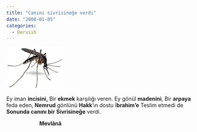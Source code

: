 ```yaml
---
title: "Canını sivrisineğe verdi"
date: "2008-01-05"
categories: 
  - Dervish
---
```


[![sivrisinek.jpg](../uploads/2008/01/sivrisinek.jpg)](../uploads/2008/01/sivrisinek.jpg "sivrisinek.jpg")

Ey iman **incisini,** Bir **ekmek** karşılığı veren. Ey gönül **madenini**, Bir **arpaya** feda eden, **Nemrud** gönlünü **Hakk**’ın dostu İ**brahim’e** Teslim etmedi de **Sonunda canını bir** **Sivrisineğe** verdi.           

                      **Mevlânâ**
